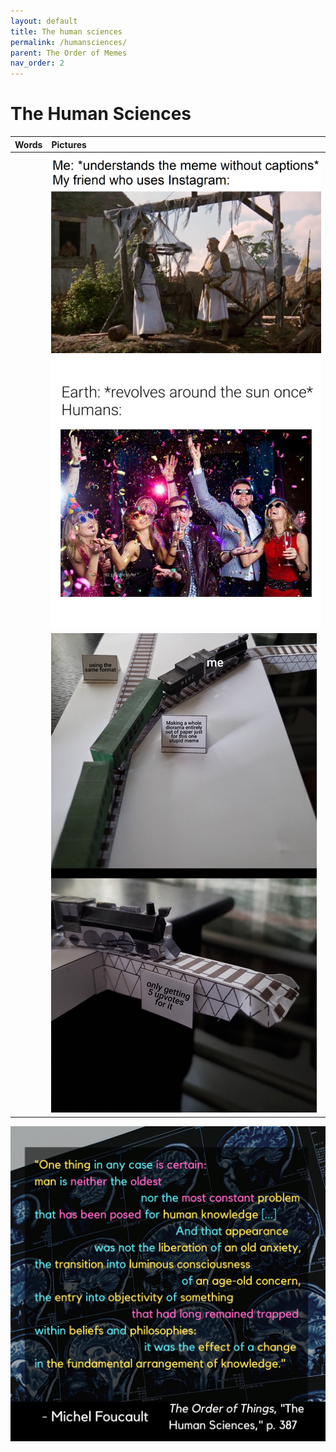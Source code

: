 ```yaml
---
layout: default
title: The human sciences
permalink: /humansciences/
parent: The Order of Memes
nav_order: 2
---
```


# The Human Sciences

| Words | Pictures |
|:---------------------------------|:------------------------------------------------------|
| | ![wise in the ways of science](../memes/wiseinthewaysofscience.png) |
| | ![humans on earth](../memes/humansearth.jpg) |
| | ![trolley meme](../memes/trollymeme.png) |

![The human sciences](../graphics/toot_humansciences_graphic.png)
